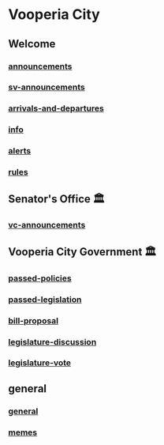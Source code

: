 # Vooperia City

## Welcome

### [announcements](https://svarchive.github.io/Districts/VoopCity/announcements)

### [sv-announcements](https://svarchive.github.io/Districts/VoopCity/sv-announcements)

### [arrivals-and-departures](https://svarchive.github.io/Districts/VoopCity/arrivals-and-departures)

### [info](https://svarchive.github.io/Districts/VoopCity/info)

### [alerts](https://svarchive.github.io/Districts/VoopCity/alerts)

### [rules](https://svarchive.github.io/Districts/VoopCity/rules)
## Senator's Office 🏛

### [vc-announcements](https://svarchive.github.io/Districts/VoopCity/vc-announcements)
## Vooperia City Government 🏛

### [passed-policies](https://svarchive.github.io/Districts/VoopCity/passed-policies)

### [passed-legislation](https://svarchive.github.io/Districts/VoopCity/passed-legislation)

### [bill-proposal](https://svarchive.github.io/Districts/VoopCity/bill-proposal)

### [legislature-discussion](https://svarchive.github.io/Districts/VoopCity/legislature-discussion)

### [legislature-vote](https://svarchive.github.io/Districts/VoopCity/legislature-vote)
## general

### [general](https://svarchive.github.io/Districts/VoopCity/general)

### [memes](https://svarchive.github.io/Districts/VoopCity/memes)